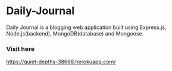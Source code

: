 # Daily-Journal
Daily Journal is a blogging web application built using Express.js, Node.js(backend), MongoDB(database) and Mongoose.

### Visit here
https://quiet-depths-38668.herokuapp.com/






